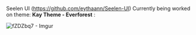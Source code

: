 Seelen UI (https://github.com/eythaann/Seelen-UI)
Currently being worked on theme: **Kay Theme - Everforest** :

![fZDZbq7 - Imgur](https://github.com/user-attachments/assets/6f4c8f8d-0ed1-4fe7-8738-c81d69d4068f)
